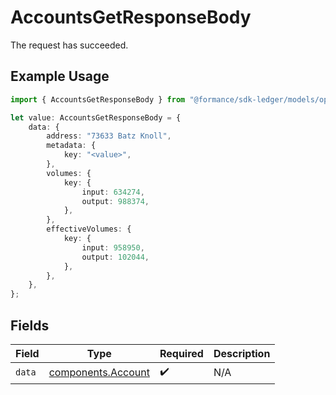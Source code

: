 # AccountsGetResponseBody

The request has succeeded.

## Example Usage

```typescript
import { AccountsGetResponseBody } from "@formance/sdk-ledger/models/operations";

let value: AccountsGetResponseBody = {
    data: {
        address: "73633 Batz Knoll",
        metadata: {
            key: "<value>",
        },
        volumes: {
            key: {
                input: 634274,
                output: 988374,
            },
        },
        effectiveVolumes: {
            key: {
                input: 958950,
                output: 102044,
            },
        },
    },
};
```

## Fields

| Field                                                    | Type                                                     | Required                                                 | Description                                              |
| -------------------------------------------------------- | -------------------------------------------------------- | -------------------------------------------------------- | -------------------------------------------------------- |
| `data`                                                   | [components.Account](../../models/components/account.md) | :heavy_check_mark:                                       | N/A                                                      |